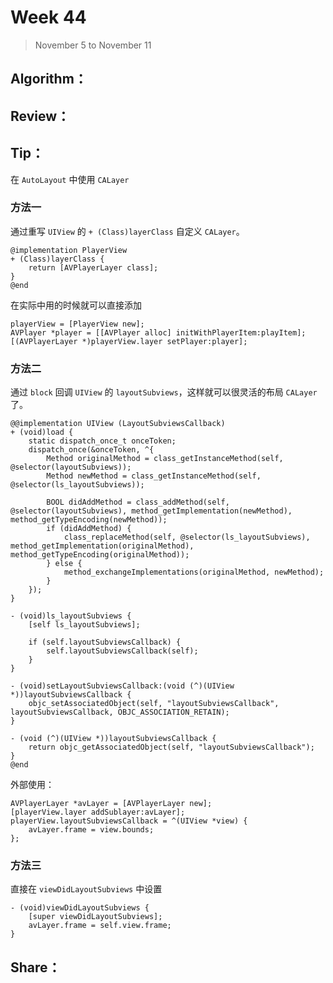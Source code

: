 # Week 44

> November 5 to November 11

## Algorithm：


## Review：


## Tip：
在 `AutoLayout` 中使用 `CALayer`

### 方法一
通过重写 `UIView` 的 `+ (Class)layerClass` 自定义 `CALayer`。
```objc
@implementation PlayerView
+ (Class)layerClass {
    return [AVPlayerLayer class];
}
@end
```

在实际中用的时候就可以直接添加
```objc
playerView = [PlayerView new];
AVPlayer *player = [[AVPlayer alloc] initWithPlayerItem:playItem];
[(AVPlayerLayer *)playerView.layer setPlayer:player];
```

### 方法二
通过 `block` 回调 `UIView` 的 `layoutSubviews`，这样就可以很灵活的布局 `CALayer` 了。

```objc
@@implementation UIView (LayoutSubviewsCallback)
+ (void)load {
    static dispatch_once_t onceToken;
    dispatch_once(&onceToken, ^{
        Method originalMethod = class_getInstanceMethod(self, @selector(layoutSubviews));
        Method newMethod = class_getInstanceMethod(self, @selector(ls_layoutSubviews));
        
        BOOL didAddMethod = class_addMethod(self, @selector(layoutSubviews), method_getImplementation(newMethod), method_getTypeEncoding(newMethod));
        if (didAddMethod) {
            class_replaceMethod(self, @selector(ls_layoutSubviews), method_getImplementation(originalMethod), method_getTypeEncoding(originalMethod));
        } else {
            method_exchangeImplementations(originalMethod, newMethod);
        }
    });
}

- (void)ls_layoutSubviews {
    [self ls_layoutSubviews];
    
    if (self.layoutSubviewsCallback) {
        self.layoutSubviewsCallback(self);
    }
}

- (void)setLayoutSubviewsCallback:(void (^)(UIView *))layoutSubviewsCallback {
    objc_setAssociatedObject(self, "layoutSubviewsCallback", layoutSubviewsCallback, OBJC_ASSOCIATION_RETAIN);
}

- (void (^)(UIView *))layoutSubviewsCallback {
    return objc_getAssociatedObject(self, "layoutSubviewsCallback");
}
@end
```

外部使用：
```objc
AVPlayerLayer *avLayer = [AVPlayerLayer new];
[playerView.layer addSublayer:avLayer];
playerView.layoutSubviewsCallback = ^(UIView *view) {
    avLayer.frame = view.bounds;
};
```

### 方法三
直接在 `viewDidLayoutSubviews` 中设置
```
- (void)viewDidLayoutSubviews {
    [super viewDidLayoutSubviews];
    avLayer.frame = self.view.frame;
}
```

## Share：